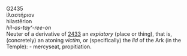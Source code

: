 <body>
  <p>G2435<br>  ἱλαστήριον  <br> hilastērion  <br><i>hil-as-tay‘-ree-on </i><br>Neuter of a derivative of <a href="g2433.htm">2433</a>  an <i>expiatory</i> (place or thing), that is, (concretely) an atoning <i>victim</i>, or (specifically) the <i>lid</i> of the Ark (in the Temple): - mercyseat, propitiation.<br></p>
 </body>